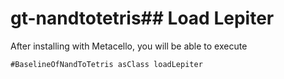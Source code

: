 # gt-nandtotetris## Load Lepiter				After installing with Metacello, you will be able to execute```#BaselineOfNandToTetris asClass loadLepiter```

